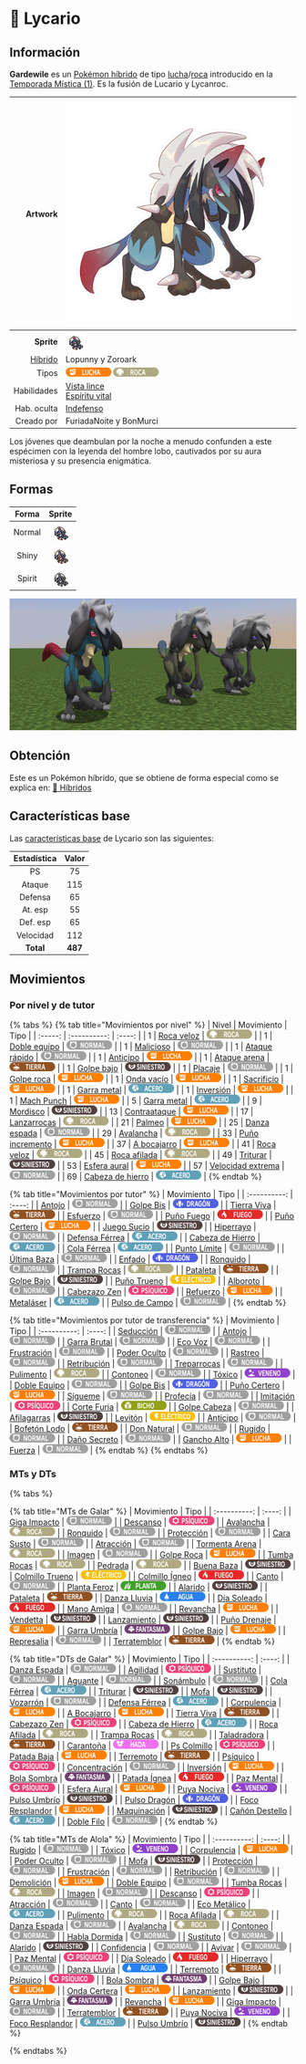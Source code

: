 # 🧬 Lycario

## Información

**Gardewile** es un [Pokémon híbrido](../../funciones/hibridos.md) de tipo [lucha](https://www.wikidex.net/wiki/Tipo_lucha)/[roca](https://www.wikidex.net/wiki/Tipo_roca) introducido en la [Temporada Mística (1)](./). Es la fusión de Lucario y Lycanroc.

|                     **Artwork** | ![Artwork de Lycario](../../images/pokemon/temporada-1/Lycario.png)                                                                                    |
| ------------------------------: | -------------------------------------------------------------------------------------------------------------------------------------- |
|                      **Sprite** | ![Sprite de Lycario](../../images/pokemon/temporada-1/Lycario-sprite.png)                                                          |
| [Híbrido](#) | Lopunny y Zoroark                                                                                                                     |
|                           Tipos | ![Tipo lucha](../../images/pokemon/tipos/tipo_lucha.png) ![Tipo roca](../../images/pokemon/tipos/tipo_roca.png)        |
|                     Habilidades | [Vista lince](https://www.wikidex.net/wiki/Vista_lince)<br>[Espíritu vital](https://www.wikidex.net/wiki/Espíritu_vital) |
|                     Hab. oculta | [Indefenso](https://www.wikidex.net/wiki/Indefenso)                                                                       |
|                      Creado por | FuriadaNoite y BonMurci                                                                                                                |

Los jóvenes que deambulan por la noche a menudo confunden a este espécimen con la leyenda del hombre lobo, cautivados por su aura misteriosa y su presencia enigmática.

## Formas

|  Forma |                                            Sprite                                           |
| :----: | :-----------------------------------------------------------------------------------------: |
| Normal |        ![Sprite de Lycario](../../images/pokemon/temporada-1/Lycario-sprite.png)        |
|  Shiny |  ![Sprite de Lycario Shiny](../../images/pokemon/temporada-1/Lycario-sprite-shiny.png)  |
| Spirit | ![Sprite de Lycario Spirit](../../images/pokemon/temporada-1/Lycario-sprite-spirit.png) |

![Formas de Lycario](../../images/pokemon/temporada-1/Lycario-formas.png)

## Obtención

Este es un Pokémon híbrido, que se obtiene de forma especial como se explica en: [🧬 Híbridos](../../funciones/hibridos.md)

## Características base

Las [características base](https://www.wikidex.net/wiki/Caracter%C3%ADsticas) de Lycario son las siguientes:

| Estadística |  Valor  |
| :---------: | :-----: |
|      PS     |    75   |
|    Ataque   |    115   |
|   Defensa   |    65   |
|   At. esp   |   55   |
|   Def. esp  |   65   |
|  Velocidad  |   112   |
|  **Total**  | **487** |

## Movimientos

### Por nivel y de tutor

{% tabs %}
{% tab title="Movimientos por nivel" %}
| Nivel | Movimiento | Tipo |
| :-----: | :----------: | :----: |
| 1 | [Roca veloz](https://www.wikidex.net/wiki/Roca_veloz) | ![tipo roca](../../images/pokemon/tipos/tipo_roca.png) |
| 1 | [Doble equipo](https://www.wikidex.net/wiki/Doble_equipo) | ![tipo normal](../../images/pokemon/tipos/tipo_normal.png) |
| 1 | [Malicioso](https://www.wikidex.net/wiki/Malicioso) | ![tipo normal](../../images/pokemon/tipos/tipo_normal.png) |
| 1 | [Ataque rápido](https://www.wikidex.net/wiki/Ataque_rápido) | ![tipo normal](../../images/pokemon/tipos/tipo_normal.png) |
| 1 | [Anticipo](https://www.wikidex.net/wiki/Anticipo) | ![tipo lucha](../../images/pokemon/tipos/tipo_lucha.png) |
| 1 | [Ataque arena](https://www.wikidex.net/wiki/Ataque_arena) | ![tipo tierra](../../images/pokemon/tipos/tipo_tierra.png) |
| 1 | [Golpe bajo](https://www.wikidex.net/wiki/Golpe_bajo) | ![tipo siniestro](../../images/pokemon/tipos/tipo_siniestro.png) |
| 1 | [Placaje](https://www.wikidex.net/wiki/Placaje) | ![tipo normal](../../images/pokemon/tipos/tipo_normal.png) |
| 1 | [Golpe roca](https://www.wikidex.net/wiki/Golpe_roca) | ![tipo lucha](../../images/pokemon/tipos/tipo_lucha.png) |
| 1 | [Onda vacío](https://www.wikidex.net/wiki/Onda_vacío) | ![tipo lucha](../../images/pokemon/tipos/tipo_lucha.png) |
| 1 | [Sacrificio](https://www.wikidex.net/wiki/Sacrificio) | ![tipo lucha](../../images/pokemon/tipos/tipo_lucha.png) |
| 1 | [Garra metal](https://www.wikidex.net/wiki/Garra_metal) | ![tipo acero](../../images/pokemon/tipos/tipo_acero.png) |
| 1 | [Inversión](https://www.wikidex.net/wiki/Inversión) | ![tipo lucha](../../images/pokemon/tipos/tipo_lucha.png) |
| 1 | [Mach Punch](https://www.wikidex.net/wiki/Mach_Punch) | ![tipo lucha](../../images/pokemon/tipos/tipo_lucha.png) |
| 5 | [Garra metal](https://www.wikidex.net/wiki/Garra_metal) | ![tipo acero](../../images/pokemon/tipos/tipo_acero.png) |
| 9 | [Mordisco](https://www.wikidex.net/wiki/Mordisco) | ![tipo siniestro](../../images/pokemon/tipos/tipo_siniestro.png) |
| 13 | [Contraataque](https://www.wikidex.net/wiki/Contraataque) | ![tipo lucha](../../images/pokemon/tipos/tipo_lucha.png) |
| 17 | [Lanzarrocas](https://www.wikidex.net/wiki/Lanzarrocas) | ![tipo roca](../../images/pokemon/tipos/tipo_roca.png) |
| 21 | [Palmeo](https://www.wikidex.net/wiki/Palmeo) | ![tipo lucha](../../images/pokemon/tipos/tipo_lucha.png) |
| 25 | [Danza espada](https://www.wikidex.net/wiki/Danza_espada) | ![tipo normal](../../images/pokemon/tipos/tipo_normal.png) |
| 29 | [Avalancha](https://www.wikidex.net/wiki/Avalancha) | ![tipo roca](../../images/pokemon/tipos/tipo_roca.png) |
| 33 | [Puño incremento](https://www.wikidex.net/wiki/Puño_incremento) | ![tipo lucha](../../images/pokemon/tipos/tipo_lucha.png) |
| 37 | [A bocajarro](https://www.wikidex.net/wiki/A_bocajarro) | ![tipo lucha](../../images/pokemon/tipos/tipo_lucha.png) |
| 41 | [Roca veloz](https://www.wikidex.net/wiki/Roca_veloz) | ![tipo roca](../../images/pokemon/tipos/tipo_roca.png) |
| 45 | [Roca afilada](https://www.wikidex.net/wiki/Roca_afilada) | ![tipo roca](../../images/pokemon/tipos/tipo_roca.png) |
| 49 | [Triturar](https://www.wikidex.net/wiki/Triturar) | ![tipo siniestro](../../images/pokemon/tipos/tipo_siniestro.png) |
| 53 | [Esfera aural](https://www.wikidex.net/wiki/Esfera_aural) | ![tipo lucha](../../images/pokemon/tipos/tipo_lucha.png) |
| 57 | [Velocidad extrema](https://www.wikidex.net/wiki/Velocidad_extrema) | ![tipo normal](../../images/pokemon/tipos/tipo_normal.png) |
| 69 | [Cabeza de hierro](https://www.wikidex.net/wiki/Cabeza_de_hierro) | ![tipo acero](../../images/pokemon/tipos/tipo_acero.png) |
{% endtab %}

{% tab title="Movimientos por tutor" %}
| Movimiento | Tipo |
| :----------: | :----: |
| [Antojo](https://www.wikidex.net/wiki/Antojo) | ![tipo normal](../../images/pokemon/tipos/tipo_normal.png) |
| [Golpe Bis](https://www.wikidex.net/wiki/Golpe_Bis) | ![tipo dragón](../../images/pokemon/tipos/tipo_dragon.png) |
| [Tierra Viva](https://www.wikidex.net/wiki/Tierra_Viva) | ![tipo tierra](../../images/pokemon/tipos/tipo_tierra.png) |
| [Esfuerzo](https://www.wikidex.net/wiki/Esfuerzo) | ![tipo normal](../../images/pokemon/tipos/tipo_normal.png) |
| [Puño Fuego](https://www.wikidex.net/wiki/Pu%C3%B1o_Fuego) | ![tipo fuego](../../images/pokemon/tipos/tipo_fuego.png) |
| [Puño Certero](https://www.wikidex.net/wiki/Pu%C3%B1o_Certero) | ![tipo lucha](../../images/pokemon/tipos/tipo_lucha.png) |
| [Juego Sucio](https://www.wikidex.net/wiki/Juego_Sucio) | ![tipo siniestro](../../images/pokemon/tipos/tipo_siniestro.png) |
| [Hiperrayo](https://www.wikidex.net/wiki/Hiperrayo) | ![tipo normal](../../images/pokemon/tipos/tipo_normal.png) |
| [Defensa Férrea](https://www.wikidex.net/wiki/Defensa_F%C3%A9rrea) | ![tipo acero](../../images/pokemon/tipos/tipo_acero.png) |
| [Cabeza de Hierro](https://www.wikidex.net/wiki/Cabeza_de_Hierro) | ![tipo acero](../../images/pokemon/tipos/tipo_acero.png) |
| [Cola Férrea](https://www.wikidex.net/wiki/Cola_F%C3%A9rrea) | ![tipo acero](../../images/pokemon/tipos/tipo_acero.png) |
| [Punto Límite](https://www.wikidex.net/wiki/Punto_L%C3%ADmite) | ![tipo normal](../../images/pokemon/tipos/tipo_normal.png) |
| [Última Baza](https://www.wikidex.net/wiki/%C3%9Altima_Baza) | ![tipo normal](../../images/pokemon/tipos/tipo_normal.png) |
| [Enfado](https://www.wikidex.net/wiki/Enfado) | ![tipo dragón](../../images/pokemon/tipos/tipo_dragon.png) |
| [Ronquido](https://www.wikidex.net/wiki/Ronquido) | ![tipo normal](../../images/pokemon/tipos/tipo_normal.png) |
| [Trampa Rocas](https://www.wikidex.net/wiki/Trampa_Rocas) | ![tipo roca](../../images/pokemon/tipos/tipo_roca.png) |
| [Pataleta](https://www.wikidex.net/wiki/Pataleta) | ![tipo tierra](../../images/pokemon/tipos/tipo_tierra.png) |
| [Golpe Bajo](https://www.wikidex.net/wiki/Golpe_Bajo) | ![tipo siniestro](../../images/pokemon/tipos/tipo_siniestro.png) |
| [Puño Trueno](https://www.wikidex.net/wiki/Pu%C3%B1o_Trueno) | ![tipo eléctrico](../../images/pokemon/tipos/tipo_electrico.png) |
| [Alboroto](https://www.wikidex.net/wiki/Alboroto) | ![tipo normal](../../images/pokemon/tipos/tipo_normal.png) |
| [Cabezazo Zen](https://www.wikidex.net/wiki/Cabezazo_Zen) | ![tipo psíquico](../../images/pokemon/tipos/tipo_psiquico.png) |
| [Refuerzo](https://www.wikidex.net/wiki/Refuerzo) | ![tipo lucha](../../images/pokemon/tipos/tipo_lucha.png) |
| [Metaláser](https://www.wikidex.net/wiki/Metal%C3%A1ser) | ![tipo acero](../../images/pokemon/tipos/tipo_acero.png) |
| [Pulso de Campo](https://www.wikidex.net/wiki/Pulso_de_Campo) | ![tipo normal](../../images/pokemon/tipos/tipo_normal.png) |
{% endtab %}

{% tab title="Movimientos por tutor de transferencia" %}
| Movimiento | Tipo |
| :----------: | :----: |
| [Seducción](https://www.wikidex.net/wiki/Seducción) | ![tipo normal](../../images/pokemon/tipos/tipo_normal.png) |
| [Antojo](https://www.wikidex.net/wiki/Antojo) | ![tipo normal](../../images/pokemon/tipos/tipo_normal.png) |
| [Garra Brutal](https://www.wikidex.net/wiki/Garra_Brutal) | ![tipo normal](../../images/pokemon/tipos/tipo_normal.png) |
| [Eco Voz](https://www.wikidex.net/wiki/Eco_Voz) | ![tipo normal](../../images/pokemon/tipos/tipo_normal.png) |
| [Frustración](https://www.wikidex.net/wiki/Frustraci%C3%B3n) | ![tipo normal](../../images/pokemon/tipos/tipo_normal.png) |
| [Poder Oculto](https://www.wikidex.net/wiki/Poder_Oculto) | ![tipo normal](../../images/pokemon/tipos/tipo_normal.png) |
| [Rastreo](https://www.wikidex.net/wiki/Rastreo) | ![tipo normal](../../images/pokemon/tipos/tipo_normal.png) |
| [Retribución](https://www.wikidex.net/wiki/Retribuci%C3%B3n) | ![tipo normal](../../images/pokemon/tipos/tipo_normal.png) |
| [Treparrocas](https://www.wikidex.net/wiki/Treparrocas) | ![tipo normal](../../images/pokemon/tipos/tipo_normal.png) |
| [Pulimento](https://www.wikidex.net/wiki/Pulimento) | ![tipo roca](../../images/pokemon/tipos/tipo_roca.png) |
| [Contoneo](https://www.wikidex.net/wiki/Contoneo) | ![tipo normal](../../images/pokemon/tipos/tipo_normal.png) |
| [Tóxico](https://www.wikidex.net/wiki/T%C3%B3xico) | ![tipo veneno](../../images/pokemon/tipos/tipo_veneno.png) |
| [Doble Equipo](https://www.wikidex.net/wiki/Doble_Equipo) | ![tipo normal](../../images/pokemon/tipos/tipo_normal.png) |
| [Golpe Bis](https://www.wikidex.net/wiki/Golpe_Bis) | ![tipo dragón](../../images/pokemon/tipos/tipo_dragon.png) |
| [Puño Certero](https://www.wikidex.net/wiki/Pu%C3%B1o_Certero) | ![tipo lucha](../../images/pokemon/tipos/tipo_lucha.png) |
| [Sígueme](https://www.wikidex.net/wiki/S%C3%ADgueme) | ![tipo normal](../../images/pokemon/tipos/tipo_normal.png) |
| [Profecía](https://www.wikidex.net/wiki/Profec%C3%ADa) | ![tipo normal](../../images/pokemon/tipos/tipo_normal.png) |
| [Imitación](https://www.wikidex.net/wiki/Imitaci%C3%B3n) | ![tipo psíquico](../../images/pokemon/tipos/tipo_psiquico.png) |
| [Corte Furia](https://www.wikidex.net/wiki/Corte_Furia) | ![tipo bicho](../../images/pokemon/tipos/tipo_bicho.png) |
| [Golpe Cabeza](https://www.wikidex.net/wiki/Golpe_Cabeza) | ![tipo normal](../../images/pokemon/tipos/tipo_normal.png) |
| [Afilagarras](https://www.wikidex.net/wiki/Afilagarras) | ![tipo siniestro](../../images/pokemon/tipos/tipo_siniestro.png) |
| [Levitón](https://www.wikidex.net/wiki/Levit%C3%B3n) | ![tipo eléctrico](../../images/pokemon/tipos/tipo_electrico.png) |
| [Anticipo](https://www.wikidex.net/wiki/Anticipo) | ![tipo normal](../../images/pokemon/tipos/tipo_normal.png) |
| [Bofetón Lodo](https://www.wikidex.net/wiki/Bofet%C3%B3n_Lodo) | ![tipo tierra](../../images/pokemon/tipos/tipo_tierra.png) |
| [Don Natural](https://www.wikidex.net/wiki/Don_Natural) | ![tipo normal](../../images/pokemon/tipos/tipo_normal.png) |
| [Rugido](https://www.wikidex.net/wiki/Rugido) | ![tipo normal](../../images/pokemon/tipos/tipo_normal.png) |
| [Daño Secreto](https://www.wikidex.net/wiki/Da%C3%B1o_Secreto) | ![tipo normal](../../images/pokemon/tipos/tipo_normal.png) |
| [Gancho Alto](https://www.wikidex.net/wiki/Gancho_Alto) | ![tipo lucha](../../images/pokemon/tipos/tipo_lucha.png) |
| [Fuerza](https://www.wikidex.net/wiki/Fuerza) | ![tipo normal](../../images/pokemon/tipos/tipo_normal.png) |
{% endtab %}
{% endtabs %}

### MTs y DTs
{% tabs %}

{% tab title="MTs de Galar" %}
| Movimiento | Tipo |
| :----------: | :----: |
| [Giga Impacto](https://www.wikidex.net/wiki/Giga_Impacto) | ![tipo normal](../../images/pokemon/tipos/tipo_normal.png) |
| [Descanso](https://www.wikidex.net/wiki/Descanso) | ![tipo psíquico](../../images/pokemon/tipos/tipo_psiquico.png) |
| [Avalancha](https://www.wikidex.net/wiki/Avalancha) | ![tipo roca](../../images/pokemon/tipos/tipo_roca.png) |
| [Ronquido](https://www.wikidex.net/wiki/Ronquido) | ![tipo normal](../../images/pokemon/tipos/tipo_normal.png) |
| [Protección](https://www.wikidex.net/wiki/Protecci%C3%B3n) | ![tipo normal](../../images/pokemon/tipos/tipo_normal.png) |
| [Cara Susto](https://www.wikidex.net/wiki/Cara_Susto) | ![tipo normal](../../images/pokemon/tipos/tipo_normal.png) |
| [Atracción](https://www.wikidex.net/wiki/Atracci%C3%B3n) | ![tipo normal](../../images/pokemon/tipos/tipo_normal.png) |
| [Tormenta Arena](https://www.wikidex.net/wiki/Tormenta_Arena) | ![tipo roca](../../images/pokemon/tipos/tipo_roca.png) |
| [Imagen](https://www.wikidex.net/wiki/Imagen) | ![tipo normal](../../images/pokemon/tipos/tipo_normal.png) |
| [Golpe Roca](https://www.wikidex.net/wiki/Golpe_Roca) | ![tipo lucha](../../images/pokemon/tipos/tipo_lucha.png) |
| [Tumba Rocas](https://www.wikidex.net/wiki/Tumba_Rocas) | ![tipo roca](../../images/pokemon/tipos/tipo_roca.png) |
| [Pedrada](https://www.wikidex.net/wiki/Pedrada) | ![tipo roca](../../images/pokemon/tipos/tipo_roca.png) |
| [Buena Baza](https://www.wikidex.net/wiki/Buena_Baza) | ![tipo siniestro](../../images/pokemon/tipos/tipo_siniestro.png) |
| [Colmillo Trueno](https://www.wikidex.net/wiki/Colmillo_Trueno) | ![tipo eléctrico](../../images/pokemon/tipos/tipo_electrico.png) |
| [Colmillo Ígneo](https://www.wikidex.net/wiki/Colmillo_%C3%8Dgneo) | ![tipo fuego](../../images/pokemon/tipos/tipo_fuego.png) |
| [Canto](https://www.wikidex.net/wiki/Canto) | ![tipo normal](../../images/pokemon/tipos/tipo_normal.png) |
| [Planta Feroz](https://www.wikidex.net/wiki/Planta_Feroz) | ![tipo planta](../../images/pokemon/tipos/tipo_planta.png) |
| [Alarido](https://www.wikidex.net/wiki/Alarido) | ![tipo siniestro](../../images/pokemon/tipos/tipo_siniestro.png) |
| [Pataleta](https://www.wikidex.net/wiki/Pataleta) | ![tipo tierra](../../images/pokemon/tipos/tipo_tierra.png) |
| [Danza Lluvia](https://www.wikidex.net/wiki/Danza_Lluvia) | ![tipo agua](../../images/pokemon/tipos/tipo_agua.png) |
| [Día Soleado](https://www.wikidex.net/wiki/D%C3%ADa_Soleado) | ![tipo fuego](../../images/pokemon/tipos/tipo_fuego.png) |
| [Mano Amiga](https://www.wikidex.net/wiki/Mano_Amiga) | ![tipo normal](../../images/pokemon/tipos/tipo_normal.png) |
| [Revancha](https://www.wikidex.net/wiki/Revancha) | ![tipo lucha](../../images/pokemon/tipos/tipo_lucha.png) |
| [Vendetta](https://www.wikidex.net/wiki/Vendetta) | ![tipo siniestro](../../images/pokemon/tipos/tipo_siniestro.png) |
| [Lanzamiento](https://www.wikidex.net/wiki/Lanzamiento) | ![tipo siniestro](../../images/pokemon/tipos/tipo_siniestro.png) |
| [Puño Drenaje](https://www.wikidex.net/wiki/Pu%C3%B1o_Drenaje) | ![tipo lucha](../../images/pokemon/tipos/tipo_lucha.png) |
| [Garra Umbría](https://www.wikidex.net/wiki/Garra_Umbr%C3%ADa) | ![tipo fantasma](../../images/pokemon/tipos/tipo_fantasma.png) |
| [Golpe Bajo](https://www.wikidex.net/wiki/Golpe_Bajo) | ![tipo lucha](../../images/pokemon/tipos/tipo_lucha.png) |
| [Represalia](https://www.wikidex.net/wiki/Represalia) | ![tipo normal](../../images/pokemon/tipos/tipo_normal.png) |
| [Terratemblor](https://www.wikidex.net/wiki/Terratemblor) | ![tipo tierra](../../images/pokemon/tipos/tipo_tierra.png) |
{% endtab %}

{% tab title="DTs de Galar" %}
| Movimiento | Tipo |
| :----------: | :----: |
| [Danza Espada](https://www.wikidex.net/wiki/Danza_Espada) | ![tipo normal](../../images/pokemon/tipos/tipo_normal.png) |
| [Agilidad](https://www.wikidex.net/wiki/Agilidad) | ![tipo psíquico](../../images/pokemon/tipos/tipo_psiquico.png) |
| [Sustituto](https://www.wikidex.net/wiki/Sustituto) | ![tipo normal](../../images/pokemon/tipos/tipo_normal.png) |
| [Aguante](https://www.wikidex.net/wiki/Aguante) | ![tipo normal](../../images/pokemon/tipos/tipo_normal.png) |
| [Sonámbulo](https://www.wikidex.net/wiki/Son%C3%A1mbulo) | ![tipo normal](../../images/pokemon/tipos/tipo_normal.png) |
| [Cola Férrea](https://www.wikidex.net/wiki/Cola_F%C3%A9rrea) | ![tipo acero](../../images/pokemon/tipos/tipo_acero.png) |
| [Triturar](https://www.wikidex.net/wiki/Triturar) | ![tipo siniestro](../../images/pokemon/tipos/tipo_siniestro.png) |
| [Mofa](https://www.wikidex.net/wiki/Mofa) | ![tipo siniestro](../../images/pokemon/tipos/tipo_siniestro.png) |
| [Vozarrón](https://www.wikidex.net/wiki/Vozarr%C3%B3n) | ![tipo normal](../../images/pokemon/tipos/tipo_normal.png) |
| [Defensa Férrea](https://www.wikidex.net/wiki/Defensa_F%C3%A9rrea) | ![tipo acero](../../images/pokemon/tipos/tipo_acero.png) |
| [Corpulencia](https://www.wikidex.net/wiki/Corpulencia) | ![tipo lucha](../../images/pokemon/tipos/tipo_lucha.png) |
| [A Bocajarro](https://www.wikidex.net/wiki/A_Bocajarro) | ![tipo lucha](../../images/pokemon/tipos/tipo_lucha.png) |
| [Tierra Viva](https://www.wikidex.net/wiki/Tierra_Viva) | ![tipo tierra](../../images/pokemon/tipos/tipo_tierra.png) |
| [Cabezazo Zen](https://www.wikidex.net/wiki/Cabezazo_Zen) | ![tipo psíquico](../../images/pokemon/tipos/tipo_psiquico.png) |
| [Cabeza de Hierro](https://www.wikidex.net/wiki/Cabeza_de_Hierro) | ![tipo acero](../../images/pokemon/tipos/tipo_acero.png) |
| [Roca Afilada](https://www.wikidex.net/wiki/Roca_Afilada) | ![tipo roca](../../images/pokemon/tipos/tipo_roca.png) |
| [Trampa Rocas](https://www.wikidex.net/wiki/Trampa_Rocas) | ![tipo roca](../../images/pokemon/tipos/tipo_roca.png) |
| [Taladradora](https://www.wikidex.net/wiki/Taladradora) | ![tipo tierra](../../images/pokemon/tipos/tipo_tierra.png) |
| [Carantoña](https://www.wikidex.net/wiki/Caranto%C3%B1a) | ![tipo hada](../../images/pokemon/tipos/tipo_hada.png) |
| [Ps Colmillo](https://www.wikidex.net/wiki/Ps_colmillo) | ![tipo psíquico](../../images/pokemon/tipos/tipo_psiquico.png) |
| [Patada Baja](https://www.wikidex.net/wiki/Patada_Baja) | ![tipo lucha](../../images/pokemon/tipos/tipo_lucha.png) |
| [Terremoto](https://www.wikidex.net/wiki/Terremoto) | ![tipo tierra](../../images/pokemon/tipos/tipo_tierra.png) |
| [Psíquico](https://www.wikidex.net/wiki/Ps%C3%ADquico) | ![tipo psíquico](../../images/pokemon/tipos/tipo_psiquico.png) |
| [Concentración](https://www.wikidex.net/wiki/Concentraci%C3%B3n) | ![tipo normal](../../images/pokemon/tipos/tipo_normal.png) |
| [Inversión](https://www.wikidex.net/wiki/Inversi%C3%B3n) | ![tipo lucha](../../images/pokemon/tipos/tipo_lucha.png) |
| [Bola Sombra](https://www.wikidex.net/wiki/Bola_Sombra) | ![tipo fantasma](../../images/pokemon/tipos/tipo_fantasma.png) |
| [Patada Ígnea](https://www.wikidex.net/wiki/Patada_%C3%8Dgnea) | ![tipo fuego](../../images/pokemon/tipos/tipo_fuego.png) |
| [Paz Mental](https://www.wikidex.net/wiki/Paz_Mental) | ![tipo psíquico](../../images/pokemon/tipos/tipo_psiquico.png) |
| [Esfera Aural](https://www.wikidex.net/wiki/Esfera_Aural) | ![tipo lucha](../../images/pokemon/tipos/tipo_lucha.png) |
| [Puya Nociva](https://www.wikidex.net/wiki/Puya_Nociva) | ![tipo veneno](../../images/pokemon/tipos/tipo_veneno.png) |
| [Pulso Umbrío](https://www.wikidex.net/wiki/Pulso_Umbr%C3%ADo) | ![tipo siniestro](../../images/pokemon/tipos/tipo_siniestro.png) |
| [Pulso Dragón](https://www.wikidex.net/wiki/Pulso_Drag%C3%B3n) | ![tipo dragón](../../images/pokemon/tipos/tipo_dragon.png) |
| [Foco Resplandor](https://www.wikidex.net/wiki/Foco_Resplandor) | ![tipo lucha](../../images/pokemon/tipos/tipo_lucha.png) |
| [Maquinación](https://www.wikidex.net/wiki/Maquinaci%C3%B3n) | ![tipo siniestro](../../images/pokemon/tipos/tipo_siniestro.png) |
| [Cañón Destello](https://www.wikidex.net/wiki/Ca%C3%B1%C3%B3n_Destello) | ![tipo acero](../../images/pokemon/tipos/tipo_acero.png) |
| [Doble Filo](https://www.wikidex.net/wiki/Doble_Filo) | ![tipo normal](../../images/pokemon/tipos/tipo_normal.png) |
{% endtab %}

{% tab title="MTs de Alola" %}
| Movimiento | Tipo |
| :----------: | :----: |
| [Rugido](https://www.wikidex.net/wiki/Rugido) | ![tipo normal](../../images/pokemon/tipos/tipo_normal.png) |
| [Tóxico](https://www.wikidex.net/wiki/T%C3%B3xico) | ![tipo veneno](../../images/pokemon/tipos/tipo_veneno.png) |
| [Corpulencia](https://www.wikidex.net/wiki/Corpulencia) | ![tipo lucha](../../images/pokemon/tipos/tipo_lucha.png) |
| [Poder Oculto](https://www.wikidex.net/wiki/Poder_Oculto) | ![tipo normal](../../images/pokemon/tipos/tipo_normal.png) |
| [Mofa](https://www.wikidex.net/wiki/Mofa) | ![tipo siniestro](../../images/pokemon/tipos/tipo_siniestro.png) |
| [Protección](https://www.wikidex.net/wiki/Protecci%C3%B3n) | ![tipo normal](../../images/pokemon/tipos/tipo_normal.png) |
| [Frustración](https://www.wikidex.net/wiki/Frustraci%C3%B3n) | ![tipo normal](../../images/pokemon/tipos/tipo_normal.png) |
| [Retribución](https://www.wikidex.net/wiki/Retribuci%C3%B3n) | ![tipo normal](../../images/pokemon/tipos/tipo_normal.png) |
| [Demolición](https://www.wikidex.net/wiki/Demolici%C3%B3n) | ![tipo lucha](../../images/pokemon/tipos/tipo_lucha.png) |
| [Doble Equipo](https://www.wikidex.net/wiki/Doble_Equipo) | ![tipo normal](../../images/pokemon/tipos/tipo_normal.png) |
| [Tumba Rocas](https://www.wikidex.net/wiki/Tumba_Rocas) | ![tipo roca](../../images/pokemon/tipos/tipo_roca.png) |
| [Imagen](https://www.wikidex.net/wiki/Imagen) | ![tipo normal](../../images/pokemon/tipos/tipo_normal.png) |
| [Descanso](https://www.wikidex.net/wiki/Descanso) | ![tipo psíquico](../../images/pokemon/tipos/tipo_psiquico.png) |
| [Atracción](https://www.wikidex.net/wiki/Atracci%C3%B3n) | ![tipo normal](../../images/pokemon/tipos/tipo_normal.png) |
| [Canto](https://www.wikidex.net/wiki/Canto) | ![tipo normal](../../images/pokemon/tipos/tipo_normal.png) |
| [Eco Metálico](https://www.wikidex.net/wiki/Eco_Met%C3%A1lico) | ![tipo acero](../../images/pokemon/tipos/tipo_acero.png) |
| [Pulimento](https://www.wikidex.net/wiki/Pulimento) | ![tipo roca](../../images/pokemon/tipos/tipo_roca.png) |
| [Roca Afilada](https://www.wikidex.net/wiki/Roca_Afilada) | ![tipo roca](../../images/pokemon/tipos/tipo_roca.png) |
| [Danza Espada](https://www.wikidex.net/wiki/Danza_Espada) | ![tipo normal](../../images/pokemon/tipos/tipo_normal.png) |
| [Avalancha](https://www.wikidex.net/wiki/Avalancha) | ![tipo roca](../../images/pokemon/tipos/tipo_roca.png) |
| [Contoneo](https://www.wikidex.net/wiki/Contoneo) | ![tipo normal](../../images/pokemon/tipos/tipo_normal.png) |
| [Habla Dormida](https://www.wikidex.net/wiki/Habla_Dormida) | ![tipo normal](../../images/pokemon/tipos/tipo_normal.png) |
| [Sustituto](https://www.wikidex.net/wiki/Sustituto) | ![tipo normal](../../images/pokemon/tipos/tipo_normal.png) |
| [Alarido](https://www.wikidex.net/wiki/Alarido) | ![tipo siniestro](../../images/pokemon/tipos/tipo_siniestro.png) |
| [Confidencia](https://www.wikidex.net/wiki/Confidencia) | ![tipo normal](../../images/pokemon/tipos/tipo_normal.png) |
| [Avivar](https://www.wikidex.net/wiki/Avivar) | ![tipo normal](../../images/pokemon/tipos/tipo_normal.png) |
| [Paz Mental](https://www.wikidex.net/wiki/Paz_Mental) | ![tipo psíquico](../../images/pokemon/tipos/tipo_psiquico.png) |
| [Día Soleado](https://www.wikidex.net/wiki/D%C3%ADa_Soleado) | ![tipo fuego](../../images/pokemon/tipos/tipo_fuego.png) |
| [Hiperrayo](https://www.wikidex.net/wiki/Hiperrayo) | ![tipo normal](../../images/pokemon/tipos/tipo_normal.png) |
| [Danza Lluvia](https://www.wikidex.net/wiki/Danza_Lluvia) | ![tipo agua](../../images/pokemon/tipos/tipo_agua.png) |
| [Terremoto](https://www.wikidex.net/wiki/Terremoto) | ![tipo tierra](../../images/pokemon/tipos/tipo_tierra.png) |
| [Psíquico](https://www.wikidex.net/wiki/Ps%C3%ADquico) | ![tipo psíquico](../../images/pokemon/tipos/tipo_psiquico.png) |
| [Bola Sombra](https://www.wikidex.net/wiki/Bola_Sombra) | ![tipo fantasma](../../images/pokemon/tipos/tipo_fantasma.png) |
| [Golpe Bajo](https://www.wikidex.net/wiki/Golpe_Bajo) | ![tipo lucha](../../images/pokemon/tipos/tipo_lucha.png) |
| [Onda Certera](https://www.wikidex.net/wiki/Onda_Certera) | ![tipo lucha](../../images/pokemon/tipos/tipo_lucha.png) |
| [Lanzamiento](https://www.wikidex.net/wiki/Lanzamiento) | ![tipo siniestro](../../images/pokemon/tipos/tipo_siniestro.png) |
| [Garra Umbría](https://www.wikidex.net/wiki/Garra_Umbr%C3%ADa) | ![tipo fantasma](../../images/pokemon/tipos/tipo_fantasma.png) |
| [Revancha](https://www.wikidex.net/wiki/Revancha) | ![tipo lucha](../../images/pokemon/tipos/tipo_lucha.png) |
| [Giga Impacto](https://www.wikidex.net/wiki/Giga_Impacto) | ![tipo normal](../../images/pokemon/tipos/tipo_normal.png) |
| [Terratemblor](https://www.wikidex.net/wiki/Terratemblor) | ![tipo tierra](../../images/pokemon/tipos/tipo_tierra.png) |
| [Puya Nociva](https://www.wikidex.net/wiki/Puya_Nociva) | ![tipo veneno](../../images/pokemon/tipos/tipo_veneno.png) |
| [Foco Resplandor](https://www.wikidex.net/wiki/Foco_Resplandor) | ![tipo acero](../../images/pokemon/tipos/tipo_acero.png) |
| [Pulso Umbrío](https://www.wikidex.net/wiki/Pulso_Umbr%C3%ADo) | ![tipo siniestro](../../images/pokemon/tipos/tipo_siniestro.png) |
{% endtab %}

{% endtabs %}
